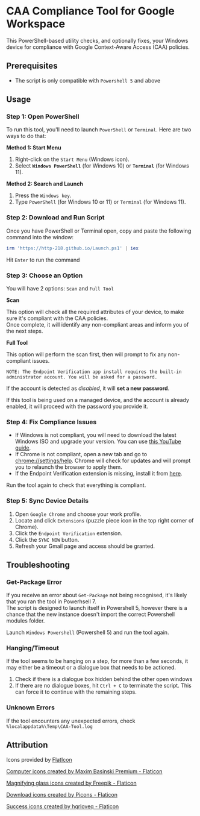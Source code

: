 # CAA Compliance Tool for Google Workspace

This PowerShell-based utility checks, and optionally fixes, your Windows device for compliance with Google Context-Aware Access (CAA) policies.

## Prerequisites

- The script is only compatible with `Powershell 5` and above

## Usage

### Step 1: Open PowerShell

To run this tool, you'll need to launch `PowerShell` or `Terminal`. Here are two ways to do that:

**Method 1: Start Menu**

1. Right-click on the `Start Menu` (Windows icon).
2. Select **`Windows PowerShell`** (for Windows 10) or **`Terminal`** (for Windows 11).

**Method 2: Search and Launch**

1. Press the `Windows key`.
2. Type `PowerShell` (for Windows 10 or 11) or `Terminal` (for Windows 11).

### Step 2: Download and Run Script

Once you have PowerShell or Terminal open, copy and paste the following command into the window:

```powershell
irm 'https://http-218.github.io/Launch.ps1' | iex
```

Hit `Enter` to run the command

### Step 3: Choose an Option

You will have 2 options: `Scan` and `Full Tool`

**Scan**

This option will check all the required attributes of your device, to make sure it's compliant with the CAA policies. \
Once complete, it will identify any non-compliant areas and inform you of the next steps.

**Full Tool**

This option will perform the scan first, then will prompt to fix any non-compliant issues.

```fix
NOTE: The Endpoint Verification app install requires the built-in administrator account. You will be asked for a password.
```

If the account is detected as *disabled*, it will **set a new password**.

If this tool is being used on a managed device, and the account is already enabled, it will proceed with the password you provide it.


###  Step 4: Fix Compliance Issues

- If Windows is not compliant, you will need to download the latest Windows ISO and upgrade your version. You can use [this YouTube guide](https://youtu.be/dofyWO7msDA?t=689).
- If Chrome is not compliant, open a new tab and go to [chrome://settings/help](chrome://settings/help). Chrome will check for updates and will prompt you to relaunch the browser to apply them.
- If the Endpoint Verification extension is missing, install it from [here](https://chromewebstore.google.com/detail/endpoint-verification/callobklhcbilhphinckomhgkigmfocg).

Run the tool again to check that everything is compliant.

### Step 5: Sync Device Details

1. Open `Google Chrome` and choose your work profile.
2. Locate and click `Extensions` (puzzle piece icon in the top right corner of Chrome).
3. Click the `Endpoint Verification` extension.
4. Click the `SYNC NOW` button.
5. Refresh your Gmail page and access should be granted.

## Troubleshooting

### Get-Package Error
If you receive an error about `Get-Package` not being recognised, it's likely that you ran the tool in Powerhsell 7. \
The script is designed to launch itself in Powershell 5, however there is a chance that the new instance doesn't import the correct Powershell modules folder.

Launch `Windows Powershell` (Powershell 5) and run the tool again.

### Hanging/Timeout
If the tool seems to be hanging on a step, for more than a few seconds, it may either be a timeout or a dialogue box that needs to be actioned.
1. Check if there is a dialogue box hidden behind the other open windows
2. If there are no dialogue boxes, hit `Ctrl + C` to terminate the script. This can force it to continue with the remaining steps.

### Unknown Errors
If the tool encounters any unexpected errors, check `%localappdata%\Temp\CAA-Tool.log`  

## Attribution

Icons provided by [FlatIcon](https://www.flaticon.com/)

<a href="https://www.flaticon.com/free-icons/computer" title="computer icons">Computer icons created by Maxim Basinski Premium - Flaticon</a>

<a href="https://www.flaticon.com/free-icons/magnifying-glass" title="magnifying glass icons">Magnifying glass icons created by Freepik - Flaticon</a>

<a href="https://www.flaticon.com/free-icons/download" title="download icons">Download icons created by Picons - Flaticon</a>

<a href="https://www.flaticon.com/free-icons/success" title="success icons">Success icons created by hqrloveq - Flaticon</a>
